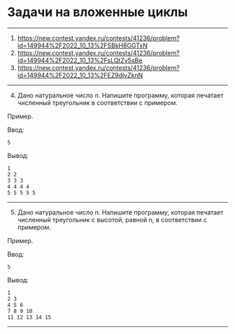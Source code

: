 # Задачи на вложенные циклы
-----------------------------------------------------------------------------------------------
1. https://new.contest.yandex.ru/contests/41236/problem?id=149944%2F2022_10_13%2FSBkH8GGTxN
2. https://new.contest.yandex.ru/contests/41236/problem?id=149944%2F2022_10_13%2FsLQtZy5sBe 
3. https://new.contest.yandex.ru/contests/41236/problem?id=149944%2F2022_10_13%2FEZ9djvZknN
-----------------------------------------------------------------------------------------------
4. Дано натуральное число n. Напишите программу, которая печатает численный треугольник в соответствии с примером.

Пример.

Ввод:
```
5
```
Вывод:
```
1
2 2
3 3 3
4 4 4 4
5 5 5 5 5
```
-----------------------------------------------------------------------------------------------
5. Дано натуральное число n. Напишите программу, которая печатает численный треугольник с высотой, равной n, в соответствии с примером.

Пример.

Ввод:
```
5
```
Вывод:
```
1
2 3
4 5 6
7 8 9 10
11 12 13 14 15
```
-----------------------------------------------------------------------------------------------
